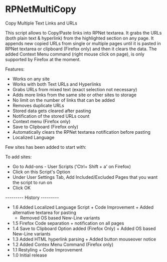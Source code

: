 RPNetMultiCopy
==============

Copy Multiple Text Links and URLs

  This script allows to Copy/Paste links into RPNet textarea.
  It grabs the URLs (both plain text & hyperlink) from the highlighted section on any page.
  It appends new copied URLs from single or multiple pages until it is pasted in
  RPNet textarea or clipboard (Firefox only) and then it clears the data.
  The added Context Menu command (right mouse click on page),
  is only supported by Firefox at the moment.

  Features:
  - Works on any site
  - Works with both Text URLs and Hyperlinks
  - Grabs URLs from mixed text (exact selection not necessary)
  - Adds more links from the same site or other sites to storage
  - No limit on the number of links that can be added
  - Removes duplicate URLs
  - Stored data gets cleared after pasting
  - Notification of the stored URLs count
  - Context menu (Firefox only)
  - Save to Clipboard (Firefox only)
  - Automatically clears the RPNet textarea notification before pasting
  - Localized Language

  Few sites has been added to start with:

  To add sites:
  - Go to Add-ons - User Scripts ('Ctrl+ Shift + a' on Firefox)
  - Click on this Script's Option
  - Under User Settings Tab, Add Included/Excluded Pages that you want the script to run on
  - Click OK


  --------- History ---------

  - 1.6 Added Localized Language Script + Code Improvement + Added alternative textarea for pasting
      + Removed OS based New-Line variants
  - 1.5 Firefox Code separation + notification on all pages
  - 1.4 Save to Clipboard Option added (Firefox Only) +  Added OS based New-Line variants
  - 1.3 Added HTML hyperlink parsing + Added button mouseover notice
  - 1.2 Added Contex Menu Command (Firefox only)
  - 1.1 Restyling + Code Improvement
  - 1.0 Initial release
